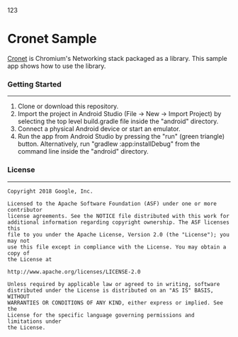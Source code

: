 123


Cronet Sample
===================================

[Cronet](https://chromium.googlesource.com/chromium/src/+/master/components/cronet?autodive=0%2F%2F)
is Chromium's Networking stack packaged as a library. This sample app shows how to use the library.

### Getting Started
---------------
1. Clone or download this repository.
2. Import the project in Android Studio (File &rightarrow; New &rightarrow;
Import Project) by selecting the top level build.gradle file inside the
"android" directory.
3. Connect a physical Android device or start an emulator. 
4. Run the app from Android Studio by pressing the "run" (green triangle)
button. Alternatively,
run "gradlew :app:installDebug" from the command line inside the "android"
directory.


### License
---------------

```
Copyright 2018 Google, Inc.

Licensed to the Apache Software Foundation (ASF) under one or more contributor
license agreements. See the NOTICE file distributed with this work for
additional information regarding copyright ownership. The ASF licenses this
file to you under the Apache License, Version 2.0 (the "License"); you may not
use this file except in compliance with the License. You may obtain a copy of
the License at

http://www.apache.org/licenses/LICENSE-2.0

Unless required by applicable law or agreed to in writing, software
distributed under the License is distributed on an "AS IS" BASIS, WITHOUT
WARRANTIES OR CONDITIONS OF ANY KIND, either express or implied. See the
License for the specific language governing permissions and limitations under
the License.
```
